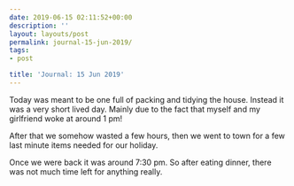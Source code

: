 ```yaml
---
date: 2019-06-15 02:11:52+00:00
description: ''
layout: layouts/post
permalink: journal-15-jun-2019/
tags:
- post

title: 'Journal: 15 Jun 2019'
---
```


<p>Today was meant to be one full of packing and tidying the house. Instead it was a very short lived day. Mainly due to the fact that myself and my girlfriend woke at around 1 pm!</p>
<p>After that we somehow wasted a few hours, then we went to town for a few last minute items needed for our holiday.</p>
<p>Once we were back it was around 7:30 pm. So after eating dinner, there was not much time left for anything really.</p>
